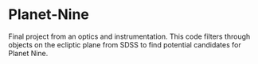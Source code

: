 # Planet-Nine
Final project from an optics and instrumentation.
This code filters through objects on the ecliptic plane from SDSS to find potential candidates for Planet Nine.
